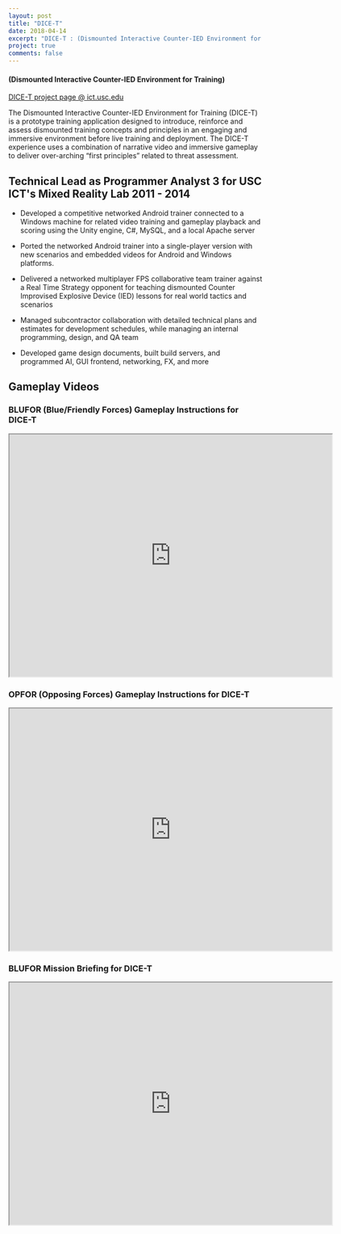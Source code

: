 ```yaml
---
layout: post
title: "DICE-T"
date: 2018-04-14
excerpt: "DICE-T : (Dismounted Interactive Counter-IED Environment for Training) for USC ICT"
project: true
comments: false
---
```


#### (Dismounted Interactive Counter-IED Environment for Training)

[DICE-T project page @ ict.usc.edu](http://ict.usc.edu/prototypes/dice-t/)

The Dismounted Interactive Counter-IED Environment for Training (DICE-T) is a prototype training application designed to introduce, reinforce and assess dismounted training concepts and principles in an engaging and immersive environment before live training and deployment. The DICE-T experience uses a combination of narrative video and immersive gameplay to deliver over-arching “first principles” related to threat assessment.



## Technical Lead as Programmer Analyst 3 for USC ICT's Mixed Reality Lab 2011 - 2014

- Developed a competitive networked Android trainer connected to a Windows machine for related video training and gameplay playback and scoring using the Unity engine, C#, MySQL, and a local Apache server 

- Ported the networked Android trainer into a single-player version with new scenarios and embedded videos for Android and Windows platforms. 

- Delivered a networked multiplayer FPS collaborative team trainer against a Real Time Strategy opponent for teaching dismounted Counter Improvised Explosive Device (IED) lessons for real world tactics and scenarios 

- Managed subcontractor collaboration with detailed technical plans and estimates for development schedules, while managing an internal programming, design, and QA team 

- Developed game design documents, built build servers, and programmed AI, GUI frontend, networking, FX, and more


## Gameplay Videos

### BLUFOR (Blue/Friendly Forces) Gameplay Instructions for DICE-T

<iframe src="https://drive.google.com/file/d/1nVI6184h75isALp3OnDN4CWWhv-nkOFh/preview" width="640" height="480"></iframe>

### OPFOR (Opposing Forces) Gameplay Instructions for DICE-T

<iframe src="https://drive.google.com/file/d/1OkqFoOSA77ipcW5LV5ADAOcTgnxIQavd/preview" width="640" height="480"></iframe>

### BLUFOR Mission Briefing for DICE-T

<iframe src="https://drive.google.com/file/d/1q8vA8Q3xNuMOeTi-edcpyWr7f9r8f9K0/preview" width="640" height="480"></iframe>